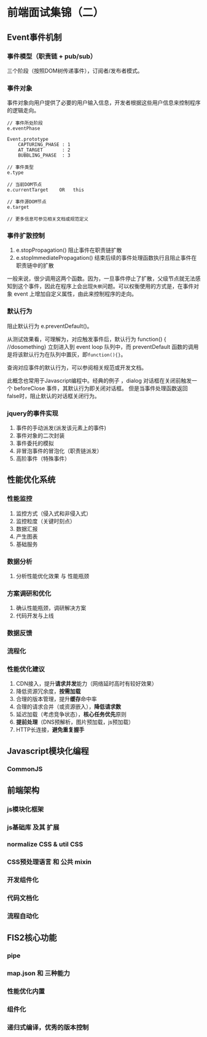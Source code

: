 # 前端面试集锦（二）

## Event事件机制

### 事件模型（职责链 + pub/sub）

三个阶段（按照DOM树传递事件），订阅者/发布者模式。

### 事件对象

事件对象向用户提供了必要的用户输入信息，开发者根据这些用户信息来控制程序的逻辑走向。

```
// 事件所处阶段
e.eventPhase

Event.prototype 
    CAPTURING_PHASE : 1
    AT_TARGET       : 2
    BUBBLING_PHASE  : 3

// 事件类型    
e.type

// 当前DOM节点
e.currentTarget    OR   this

// 事件源DOM节点
e.target

// 更多信息可参见相关文档或规范定义
```


### 事件扩散控制

 1. e.stopPropagation()             阻止事件在职责链扩散     
 2. e.stopImmediatePropagation()    结束后续的事件处理函数执行且阻止事件在职责链中的扩散

一般来说，很少调用这两个函数。因为，一旦事件停止了扩散，父级节点就无法感知到这个事件，因此在程序上会出现`失察`问题。可以权衡使用的方式是，在事件对象 event 上增加自定义属性，由此来控制程序的走向。
 
### 默认行为

阻止默认行为 e.preventDefault()。
 
从测试效果看，可理解为，对应触发事件后，默认行为 function() { //dosomething} 立刻进入到 event loop 队列中，而 preventDefault 函数的调用是将该默认行为在队列中置灰，即`function(){}`。

查询对应事件的默认行为，可以参阅相关规范或开发文档。

此概念也常用于Javascript编程中。经典的例子 ，dialog 对话框在关闭前触发一个 beforeClose 事件，其默认行为即关闭对话框。 但是当事件处理函数返回 false时，阻止默认的对话框关闭行为。

### jquery的事件实现

 1. 事件的手动派发(派发该元素上的事件)
 2. 事件对象的二次封装
 3. 事件委托的模拟
 4. 非冒泡事件的冒泡化（职责链派发）
 5. 高阶事件（特殊事件）

## 性能优化系统

### 性能监控

 1. 监控方式（侵入式和非侵入式）
 2. 监控粒度（关键时刻点）
 3. 数据汇报
 4. 产生图表
 5. 基础服务

### 数据分析

 1. 分析性能优化效果 与 性能瓶颈

### 方案调研和优化

 1. 确认性能瓶颈，调研解决方案
 2. 代码开发与上线

### 数据反馈

### 流程化

### 性能优化建议

 1. CDN接入，提升**请求并发**能力（网络延时高时有较好效果）
 2. 降低资源冗余度，**按需加载**
 3. 合理的版本管理，提升**缓存**命中率
 4. 合理的请求合并（或资源嵌入），**降低请求数**
 5. 延迟加载（考虑竞争状态），**核心任务优先**原则
 6. **提前处理**（DNS预解析，图片预加载，js预加载）
 7. HTTP长连接，**避免重复握手**

## Javascript模块化编程

### CommonJS





## 前端架构

### js模块化框架

### js基础库 及其 扩展

### normalize CSS & util CSS

### CSS预处理语言 和 公共 mixin

### 开发组件化

### 代码文档化

### 流程自动化

## FIS2核心功能

### pipe

### map.json 和 三种能力

### 性能优化内置

### 组件化

### 递归式编译，优秀的版本控制